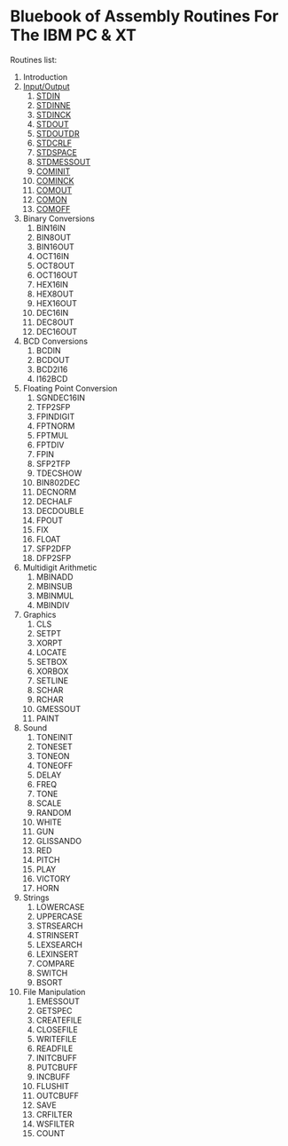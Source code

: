 # Bluebook of Assembly Routines For The IBM PC & XT

Routines list:

1. Introduction
1. [Input/Output](02-input-output/)
   1.  [STDIN](02-input-output/01-STDIN.ASM)
   2.  [STDINNE](02-input-output/02-STDINNE.ASM)
   3.  [STDINCK](02-input-output/03-STDINCK.ASM)
   4.  [STDOUT](02-input-output/04-STDOUT.ASM)
   5.  [STDOUTDR](02-input-output/05-STDOUTDR.ASM)
   6.  [STDCRLF](02-input-output/06-STDCRLF.ASM)
   7.  [STDSPACE](02-input-output/07-STDSPACE.ASM)
   8.  [STDMESSOUT](02-input-output/08-STDMESSOUT.ASM)
   9.  [COMINIT](02-input-output/09-COMINIT.ASM)
   10. [COMINCK](02-input-output/10-COMINCK.ASM)
   11. [COMOUT](02-input-output/11-COMOUT.ASM)
   12. [COMON](02-input-output/12-COMON.ASM)
   13. [COMOFF](02-input-output/13-COMOFF.ASM)
1. Binary Conversions
   1.  BIN16IN
   2.  BIN8OUT
   3.  BIN16OUT
   4.  OCT16IN
   5.  OCT8OUT
   6.  OCT16OUT
   7.  HEX16IN
   8.  HEX8OUT
   9.  HEX16OUT
   10. DEC16IN
   11. DEC8OUT
   12. DEC16OUT
1. BCD Conversions
   1.  BCDIN
   2.  BCDOUT
   3.  BCD2I16
   4.  I162BCD
1. Floating Point Conversion
   1.  SGNDEC16IN
   2.  TFP2SFP
   3.  FPINDIGIT
   4.  FPTNORM
   5.  FPTMUL
   6.  FPTDIV
   7.  FPIN
   8.  SFP2TFP
   9.  TDECSHOW
   10. BIN802DEC
   11. DECNORM
   12. DECHALF
   13. DECDOUBLE
   14. FPOUT
   15. FIX
   16. FLOAT
   17. SFP2DFP
   18. DFP2SFP
1. Multidigit Arithmetic
   1.  MBINADD
   2.  MBINSUB
   3.  MBINMUL
   4.  MBINDIV
1. Graphics
   1.  CLS
   2.  SETPT
   3.  XORPT
   4.  LOCATE
   5.  SETBOX
   6.  XORBOX
   7.  SETLINE
   8.  SCHAR
   9.  RCHAR
   10. GMESSOUT
   11. PAINT
1. Sound
   1.  TONEINIT
   2.  TONESET
   3.  TONEON
   4.  TONEOFF
   5.  DELAY
   6.  FREQ
   7.  TONE
   8.  SCALE
   9.  RANDOM
   10. WHITE
   11. GUN
   12. GLISSANDO
   13. RED
   14. PITCH
   15. PLAY
   16. VICTORY
   17. HORN
1. Strings
   1.  LOWERCASE
   2.  UPPERCASE
   3.  STRSEARCH
   4.  STRINSERT
   5.  LEXSEARCH
   6.  LEXINSERT
   7.  COMPARE
   8.  SWITCH
   9.  BSORT
1. File Manipulation
   1.  EMESSOUT
   2.  GETSPEC
   3.  CREATEFILE
   4.  CLOSEFILE
   5.  WRITEFILE
   6.  READFILE
   7.  INITCBUFF
   8.  PUTCBUFF
   9.  INCBUFF
   10. FLUSHIT
   11. OUTCBUFF
   12. SAVE
   13. CRFILTER
   14. WSFILTER
   15. COUNT